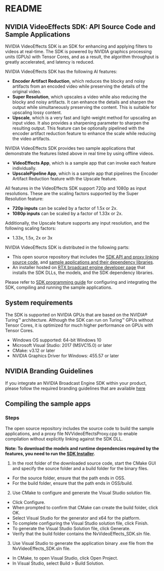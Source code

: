 # README
## NVIDIA VideoEffects SDK: API Source Code and Sample Applications

NVIDIA VideoEffects SDK is an SDK for enhancing and applying filters to videos at real-time. The SDK is powered by NVIDIA graphics processing units (GPUs) with Tensor Cores, and as a result, the algorithm throughput is greatly accelerated, and latency is reduced.

NVIDIA VideoEffects SDK has the following AI features:

- **Encoder Artifact Reduction**, which reduces the blocky and noisy artifacts from an encoded video while preserving the details of the original video.
- **Super Resolution**, which upscales a video while also reducing the blocky and noisy artifacts. It can enhance the details and sharpen the output while simultaneously preserving the content. This is suitable for upscaling lossy content.
- **Upscale**, which is a very fast and light-weight method for upscaling an input video. It also provides a sharpening parameter to sharpen the resulting output. This feature can be optionally pipelined with the encoder artifact reduction feature to enhance the scale while reducing the video artifacts.

NVIDIA VideoEffects SDK provides two sample applications that demonstrate the features listed above in real time by using offline videos.
- **VideoEffects App**, which is a sample app that can invoke each feature individually.
- **UpscalePipeline App**, which is a sample app that pipelines the Encoder Artifact Reduction feature with the Upscale feature.
 
All features in the VideoEffects SDK support 720p and 1080p as input resolutions. These are the scaling factors supported by the Super Resolution feature:
- **720p inputs** can be scaled by a factor of 1.5x or 2x.
- **1080p inputs** can be scaled by a factor of 1.33x or 2x.

Additionally, the Upscale feature supports any input resolution, and the following scaling factors:
- 1.33x, 1.5x, 2x or 3x  

NVIDIA VideoEffects SDK is distributed in the following parts:

- This open source repository that includes the [SDK API and proxy linking source code](https://github.com/NVIDIA/BROADCAST-VFX-SDK/tree/master/nvvfx), and [sample applications and their dependency libraries](https://github.com/NVIDIA/BROADCAST-VFX-SDK/tree/master/samples).
- An installer hosted on [RTX broadcast engine developer page](https://developer.nvidia.com/rtx-broadcast-engine) that installs the SDK DLLs, the models, and the SDK dependency libraries.

Please refer to [SDK programming guide](https://github.com/NVIDIA/BROADCAST-VFX-SDK/blob/master/docs/NVIDIA%20Video%20Effects%20SDK%20Programming%20Guide.pdf) for configuring and integrating the SDK, compiling and running the sample applications.

## System requirements
The SDK is supported on NVIDIA GPUs that are based on the NVIDIA® Turing™ architecture. Although the SDK can run on Turing™ GPUs without Tensor Cores, it is optimized for much higher performance on GPUs with Tensor Cores.

* Windows OS supported: 64-bit Windows 10
* Microsoft Visual Studio: 2017 (MSVC15.0) or later
* CMake: v3.12 or later
* NVIDIA Graphics Driver for Windows: 455.57 or later

## NVIDIA Branding Guidelines
If you integrate an NVIDIA Broadcast Engine SDK within your product, please follow the required branding guidelines that are available [here](
https://nvidia.frontify.com/d/uAobRitG8H8B)

## Compiling the sample apps

### Steps

The open source repository includes the source code to build the sample applications, and a proxy file NVVideoEffectsProxy.cpp to enable compilation without explicitly linking against the SDK DLL.

**Note: To download the models and runtime dependencies required by the features, you need to run the [SDK Installer](https://developer.nvidia.com/rtx-broadcast-engine).**

1.	In the root folder of the downloaded source code, start the CMake GUI and specify the source folder and a build folder for the binary files.
*	For the source folder, ensure that the path ends in OSS.
*	For the build folder, ensure that the path ends in OSS/build.
2.  Use CMake to configure and generate the Visual Studio solution file.
*	Click Configure.
*	When prompted to confirm that CMake can create the build folder, click OK.
*	Select Visual Studio for the generator and x64 for the platform.
*	To complete configuring the Visual Studio solution file, click Finish.
*	To generate the Visual Studio Solution file, click Generate.
*	Verify that the build folder contains the NvVideoEffects_SDK.sln file.
3.  Use Visual Studio to generate the application binary .exe file from the NvVideoEffects_SDK.sln file.
*	In CMake, to open Visual Studio, click Open Project.
*	In Visual Studio, select Build > Build Solution.

